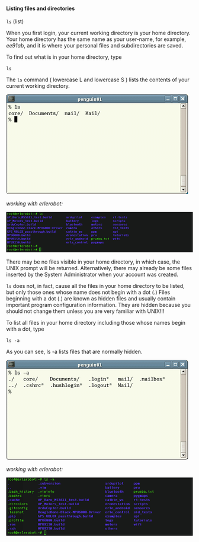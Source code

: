 #### Listing files and directories

`ls` (list)

When you first login, your current working directory is your home directory. Your home directory has the same name as your user-name, for example, *ee91ab*, and it is where your personal files and subdirectories are saved.

To find out what is in your home directory, type

```
ls
```

The `ls` command ( lowercase L and lowercase S ) lists the contents of your current working directory.

![screen1](img1/unix-xterm1.gif)



*working with erlerobot:*

![ls_com](img1/ls_command.jpg)

There may be no files visible in your home directory, in which case, the UNIX prompt will be returned. Alternatively, there may already be some files inserted by the System Administrator when your account was created.

`ls` does not, in fact, cause all the files in your home directory to be listed, but only those ones whose name does not begin with a dot (.) Files beginning with a dot (.) are known as hidden files and usually contain important program configuration information. They are hidden because you should not change them unless you are very familiar with UNIX!!!

To list all files in your home directory including those whose names begin with a dot, type

```
ls -a
```


As you can see, ls -a lists files that are normally hidden.

![Screen2](img1/unix-xterm2.gif)



*working with erlerobot:*

![ls_a](img1/ls-a.jpg)
